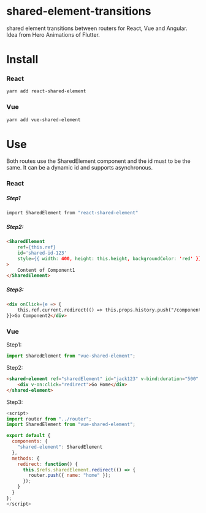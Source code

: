 # shared-element-transitions
shared element transitions between routers for React, Vue and Angular. Idea from Hero Animations of Flutter.

# Install

### React

```bash
yarn add react-shared-element
```

### Vue

```bash
yarn add vue-shared-element
```

# Use

Both routes use the SharedElement component and the id must to be the same. It can be a dynamic id and supports asynchronous.

### React

##### Step1

```bash
import SharedElement from "react-shared-element"
```

##### Step2:

```html
<SharedElement
    ref={this.ref}
    id='shared-id-123'
    style={{ width: 400, height: this.height, backgroundColor: 'red' }}
>
    Content of Component1
</SharedElement>
```

##### Step3:

```html
<div onClick={e => {
    this.ref.current.redirect(() => this.props.history.push("/component2"))
}}>Go Component2</div>
```

### Vue

Step1:

```js
import SharedElement from "vue-shared-element";
```

Step2:

```html
<shared-element ref="sharedElement" id="jack123" v-bind:duration="500" class="test">
    <div v-on:click="redirect">Go Home</div>
</shared-element>
```

Step3:

```js
<script>
import router from "../router";
import SharedElement from "vue-shared-element";

export default {
  components: {
    "shared-element": SharedElement
  },
  methods: {
    redirect: function() {
      this.$refs.sharedElement.redirect(() => {
        router.push({ name: "home" });
      });
    }
  }
};
</script>
```